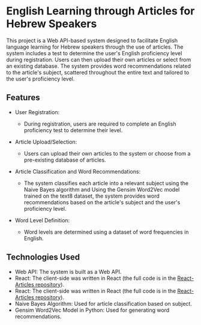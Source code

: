 # English Learning through Articles for Hebrew Speakers

This project is a Web API-based system designed to facilitate English language learning for Hebrew speakers through the use of articles. The system includes a test to determine the user's English proficiency level during registration. Users can then upload their own articles or select from an existing database. The system provides word recommendations related to the article's subject, scattered throughout the entire text and tailored to the user's proficiency level.

## Features

- User Registration:
  - During registration, users are required to complete an English proficiency test to determine their level.
  
- Article Upload/Selection:
  - Users can upload their own articles to the system or choose from a pre-existing database of articles.
  
- Article Classification and Word Recommendations:
  - The system classifies each article into a relevant subject using the Naive Bayes algorithm and  Using the Gensim Word2Vec model trained on the text8 dataset, the system provides word recommendations based on the article's subject and the user's proficiency level.
- Word Level Definition:
  - Word levels are determined using a dataset of word frequencies in English.
  
## Technologies Used

- Web API: The system is built as a Web API.
- React: The client-side was written in React (the full code is in the [React-Articles repository](https://github.com/your-username/React-Articles)).
- React: The client-side was written in React (the full code is in the [React-Articles repository]([https://github.com/your-username/React-Articles](https://github.com/Efrat214/React-articles))).
- Naive Bayes Algorithm: Used for article classification based on subject.
- Gensim Word2Vec Model in Python: Used for generating word recommendations.


